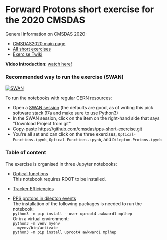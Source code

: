 # Forward Protons short exercise for the 2020 CMSDAS

General information on CMSDAS 2020:
* [CMSDAS2020 main page](https://indico.cern.ch/e/cmsvdas2020)
* [All short exercises](https://twiki.cern.ch/twiki/bin/view/CMS/WorkBookExercisesCMSDataAnalysisSchool#CmsDas2020CERN)
* [Exercise Twiki](https://twiki.cern.ch/twiki/bin/view/CMS/SWGuideCMSDataAnalysisSchoolCERN2020TaggedProtonsShortExercise)

**Video introduction**: [watch here!](https://videos.cern.ch/video/0000000)

### Recommended way to run the exercise (SWAN)
[![SWAN](https://swanserver.web.cern.ch/swanserver/images/badge_swan_white_150.png)](https://cern.ch/swanserver/cgi-bin/go/?projurl=https://github.com/cmsdas/pps-short-exercise.git)

To run the notebooks with regular CERN resources:
* Open a [SWAN session](swan.cern.ch) (the defaults are good, as of writing this pick software stack 97a and make sure to use Python3)
* In the SWAN session, click on the item on the right-hand side that says "Download Project from git"
* Copy-paste https://github.com/cmsdas/pps-short-exercise.git
* You're all set and can click on the three exercises, `Optical-Functions.ipynb`, `Optical-Functions.ipynb`, and `Dilepton-Protons.ipynb`

### Table of content

The exercise is organised in three Jupyter notebooks:

* [Optical functions](https://nbviewer.jupyter.org/github/cmsdas/pps-short-exercise/blob/master/Optical-Functions.ipynb)  
This notebook requires ROOT to be installed.
 
* [Tracker Efficiencies](https://nbviewer.jupyter.org/github/cmsdas/pps-short-exercise/blob/master/PixelEfficiencies.ipynb)  

* [PPS protons in dilepton events](https://nbviewer.jupyter.org/cmsdas/pps-short-exercise/blob/master/Dilepton-Protons.ipynb)  
The installation of the following packages is needed to run the notebook:  
`python3 -m pip install --user uproot4 awkward1 mplhep`  
Or in a virtual environment:  
`python3 -m venv myenv`  
`. myenv/bin/activate`  
`python3 -m pip install uproot4 awkward1 mplhep`

